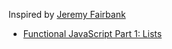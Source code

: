 Inspired by [Jeremy Fairbank](https://twitter.com/ElPapaPollo) 

- [Functional JavaScript Part 1: Lists](http://blog.jeremyfairbank.com/javascript/functional-javascript-lists-1/#implementing-the-list)